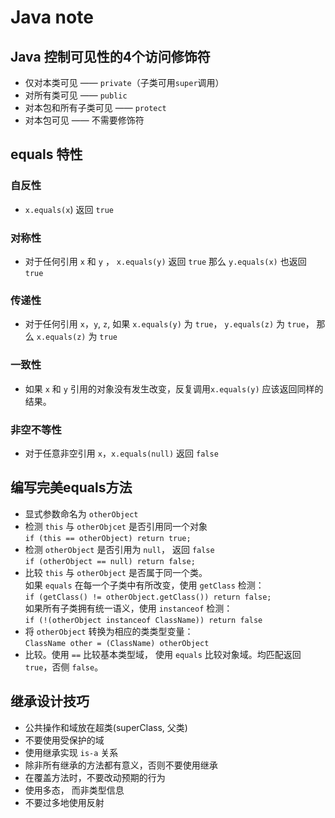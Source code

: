 # Java note

## Java 控制可见性的4个访问修饰符

- 仅对本类可见 —— `private`（子类可用`super`调用）
- 对所有类可见 —— `public`
- 对本包和所有子类可见 —— `protect`
- 对本包可见 —— 不需要修饰符

## equals 特性

### 自反性

- `x.equals(x`) 返回 `true`

### 对称性

- 对于任何引用 `x` 和 `y` ， `x.equals(y)` 返回 `true` 那么 `y.equals(x)` 也返回 `true`

### 传递性

- 对于任何引用 `x`，`y`, `z`, 如果 `x.equals(y)` 为 `true`， `y.equals(z)` 为 `true`， 那么 `x.equals(z)` 为 `true`

### 一致性

- 如果 `x` 和 `y` 引用的对象没有发生改变，反复调用`x.equals(y)` 应该返回同样的结果。

### 非空不等性

- 对于任意非空引用 `x`，`x.equals(null)` 返回 `false`

## 编写完美equals方法

- 显式参数命名为 `otherObject`
- 检测 `this` 与 `otherObjcet` 是否引用同一个对象    
`if (this == otherObject) return true;`
- 检测 `otherObject` 是否引用为 `null`， 返回 `false`  
`if (otherObject == null) return false;`
- 比较 `this` 与 `otherObject` 是否属于同一个类。  
如果 `equals` 在每一个子类中有所改变，使用 `getClass` 检测：  
`if (getClass() != otherObject.getClass()) return false;`   
如果所有子类拥有统一语义，使用 `instanceof` 检测：  
`if (!(otherObject instanceof ClassName)) return false`
- 将 `otherObject` 转换为相应的类类型变量：  
`ClassName other = (ClassName) otherObject`
- 比较。使用 `==` 比较基本类型域， 使用 `equals` 比较对象域。均匹配返回 `true`，否侧 `false`。

## 继承设计技巧

- 公共操作和域放在超类(superClass, 父类)
- 不要使用受保护的域
- 使用继承实现 `is-a` 关系
- 除非所有继承的方法都有意义，否则不要使用继承
- 在覆盖方法时，不要改动预期的行为
- 使用多态， 而非类型信息
- 不要过多地使用反射